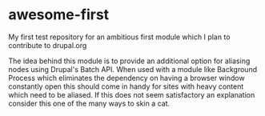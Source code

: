 awesome-first
=============

My first test repository for an ambitious first module which I plan to contribute to drupal.org

The idea behind this module is to provide an additional option for aliasing nodes using Drupal's Batch API. 
When used with a module like Background Process which eliminates the dependency on having a browser window constantly open
this should come in handy for sites with heavy content which need to be aliased. 
If this does not seem satisfactory an explanation consider this one of the many ways to skin a cat.
